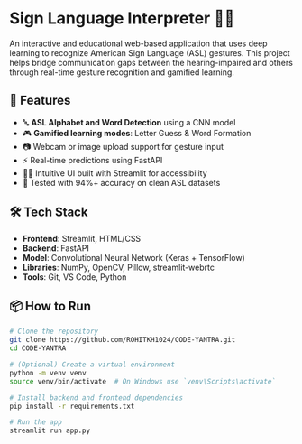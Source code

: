 # Sign Language Interpreter 🤟🧠

An interactive and educational web-based application that uses deep learning to recognize American Sign Language (ASL) gestures. This project helps bridge communication gaps between the hearing-impaired and others through real-time gesture recognition and gamified learning.

## 🚀 Features

- 🔤 **ASL Alphabet and Word Detection** using a CNN model
- 🎮 **Gamified learning modes**: Letter Guess & Word Formation
- 📷 Webcam or image upload support for gesture input
- ⚡ Real-time predictions using FastAPI
- 🧑‍🏫 Intuitive UI built with Streamlit for accessibility
- 🧪 Tested with 94%+ accuracy on clean ASL datasets

## 🛠️ Tech Stack

- **Frontend**: Streamlit, HTML/CSS
- **Backend**: FastAPI
- **Model**: Convolutional Neural Network (Keras + TensorFlow)
- **Libraries**: NumPy, OpenCV, Pillow, streamlit-webrtc
- **Tools**: Git, VS Code, Python

## 📦 How to Run

```bash
# Clone the repository
git clone https://github.com/ROHITKH1024/CODE-YANTRA.git
cd CODE-YANTRA

# (Optional) Create a virtual environment
python -m venv venv
source venv/bin/activate  # On Windows use `venv\Scripts\activate`

# Install backend and frontend dependencies
pip install -r requirements.txt

# Run the app
streamlit run app.py
